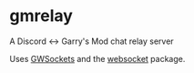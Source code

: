 # gmrelay
A Discord &lt;-> Garry's Mod chat relay server

Uses [GWSockets](https://github.com/FredyH/GWSockets) and the [websocket](https://www.npmjs.com/package/websocket) package.